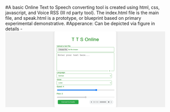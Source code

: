 #A basic Online Text to Speech converting tool is created using html, css, javascript, and Voice RSS (III rd party tool). The index.html file is the main file, and speak.html is a prototype, or blueprint based on primary experimental demonstrative.
#Apperance: Can be depicted via figure in details -
![image](tts.png)
